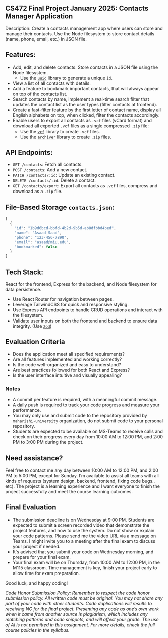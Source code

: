 ## CS472 Final Project January 2025: Contacts Manager Application
Description: Create a contacts management app where users can store and manage their contacts. Use the Node filesystem to store contact details (name, phone, email, etc.) in JSON file.

## Features:
* Add, edit, and delete contacts. Store contacts in a JSON file using the Node filesystem.
  * Use the [`uuid`](https://www.npmjs.com/package/uuid) library to generate a unique `id`.
* View a list of all contacts with details.
* Add a feature to bookmark important contacts, that will always appear on top of the contacts list.
* Search contacts by name, implement a real-time search filter that updates the contact list as the user types (filter contacts at frontend).
* Create a fast-filter feature by the first letter of contact name, display all English alphabets on top, when clicked, filter the contacts accordingly.
* Enable users to export all contacts as `.vcf` files (vCard format) and download all exported `.vcf` files as a single compressed `.zip` file:
  * Use the [`vcf`](https://www.npmjs.com/package/vcf) library to create `.vcf` files.
  * Use the [`archiver`](https://www.npmjs.com/package/archiver) library to create `.zip` files.

## API Endpoints:
* `GET /contacts`: Fetch all contacts.
* `POST /contacts`: Add a new contact.
* `PATCH /contacts/:id`: Update an existing contact.
* `DELETE /contacts/:id`: Delete a contact.
* `GET /contacts/export`: Export all contacts as `.vcf` files, compress and download as a `.zip` file.

## File-Based Storage `contacts.json`:
```typescript
[
  {
    "id": "1b9d6bcd-bbfd-4b2d-9b5d-ab8dfbbd4bed",
    "name": "Asaad Saad",
    "phone": "123-456-7890",
    "email": "asaad@miu.edu",
    "bookmarked": false
  }
]
```

## Tech Stack: 
React for the frontend, Express for the backend, and Node filesystem for data persistence.
* Use React Router for navigation between pages.
* Leverage TailwindCSS for quick and responsive styling.
* Use Express API endpoints to handle CRUD operations and interact with the filesystem.
* Validate user inputs on both the frontend and backend to ensure data integrity. (Use [`Zod`](https://www.npmjs.com/package/zod))

## Evaluation Criteria
* Does the application meet all specified requirements?
* Are all features implemented and working correctly?
* Is the code well-organized and easy to understand?
* Are best practices followed for both React and Express?
* Is the user interface intuitive and visually appealing?

### Notes
* A commit per feature is required, with a meaningful commit message.
* A daily push is required to track your code progress and measure your performance.
* You may only use and submit code to the repository provided by `maharishi-university` organization, do not submit code to your personal repository.
* Students are expected to be available on MS-Teams to receive calls and check on their progress every day from 10:00 AM to 12:00 PM, and 2:00 PM to 3:00 PM during the project.

## Need assistance?
Feel free to contact me any day between 10:00 AM to 12:00 PM, and 2:00 PM to 5:00 PM, except for Sunday. I’m available to assist all teams with all kinds of requests (system design, backend, frontend, fixing code bugs.. etc). The project is a learning experience and I want everyone to finish the project successfully and meet the course learning outcomes.

## Final Evaluation 
* The submission deadline is on Wednesday at 9:00 PM. Students are expected to submit a screen recorded video that demonstrate the project features, and how to use the system. Do not show or explain your code patterns. Please send me the video URL via a message on Teams. I might invite you to a meeting after the final exam to discuss your project if needed.
* It's advised that you submit your code on Wednesday morning, and prepare for your final exam.
* Your final exam will be on Thursday, from 10:00 AM to 12:00 PM, in the M115 classroom. Time management is key, finish your project early to allow time for exam preparation.

Good luck, and happy coding!

_Code Honor Submission Policy: Remember to respect the code honor submission policy. All written code must be original. You may not share any part of your code with other students. Code duplications will results to receiving NC for the final project. Presenting any code as one’s own work when it came from another source is plagiarism, which includes any matching patterns and code snippets, and will affect your grade. The use of AI is not permitted in this assignment. For more details, check the full course policies in the syllabus._

